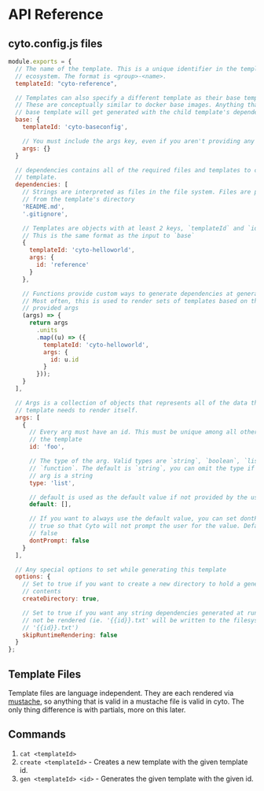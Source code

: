 # API Reference

## cyto.config.js files

```js
module.exports = {
  // The name of the template. This is a unique identifier in the template
  // ecosystem. The format is <group>-<name>.
  templateId: "cyto-reference",

  // Templates can also specify a different template as their base template.
  // These are conceptually similar to docker base images. Anything that is in a
  // base template will get generated with the child template's dependencies
  base: {
    templateId: 'cyto-baseconfig',

    // You must include the args key, even if you aren't providing any args
    args: {}
  }

  // dependencies contains all of the required files and templates to create a
  // template.
  dependencies: [
    // Strings are interpreted as files in the file system. Files are pulled
    // from the template's directory
    'README.md',
    '.gitignore',

    // Templates are objects with at least 2 keys, `templateId` and `id`.
    // This is the same format as the input to `base`
    {
      templateId: 'cyto-helloworld',
      args: {
        id: 'reference'
      }
    },

    // Functions provide custom ways to generate dependencies at generation time.
    // Most often, this is used to render sets of templates based on the
    // provided args
    (args) => {
      return args
        .units
        .map((u) => ({
          templateId: 'cyto-helloworld',
          args: {
            id: u.id
          }
        }));
    }
  ],

  // Args is a collection of objects that represents all of the data that a
  // template needs to render itself.
  args: [
    {
      // Every arg must have an id. This must be unique among all other args in
      // the template
      id: 'foo',

      // The type of the arg. Valid types are `string`, `boolean`, `list`, and
      // `function`. The default is `string`, you can omit the type if your
      // arg is a string
      type: 'list',

      // default is used as the default value if not provided by the user.
      default: [],

      // If you want to always use the default value, you can set dontPrompt to
      // true so that Cyto will not prompt the user for the value. Default is
      // false
      dontPrompt: false
    }
  ],

  // Any special options to set while generating this template
  options: {
    // Set to true if you want to create a new directory to hold a generated template's
    // contents
    createDirectory: true,

    // Set to true if you want any string dependencies generated at runtime to
    // not be rendered (ie. '{{id}}.txt' will be written to the filesystem as
    // '{{id}}.txt')
    skipRuntimeRendering: false
  }
};
```

## Template Files
Template files are language independent. They are each rendered via [mustache](https://mustache.github.io/mustache.5.html), so anything that is valid in a mustache file is valid in cyto. The only thing difference is with partials, more on this later.

## Commands

1. `cat <templateId>`
1. `create <templateId>` - Creates a new template with the given template id.
1. `gen <templateId> <id>` - Generates the given template with the given id.

